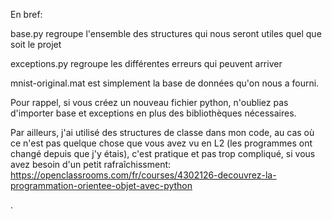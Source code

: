 En bref:

base.py regroupe l'ensemble des structures qui nous seront utiles quel que soit le projet

exceptions.py regroupe les différentes erreurs qui peuvent arriver

mnist-original.mat est simplement la base de données qu'on nous a fourni.

Pour rappel, si vous créez un nouveau fichier python, n'oubliez pas d'importer base et exceptions en plus des bibliothèques nécessaires.

Par ailleurs, j'ai utilisé des structures de classe dans mon code, au cas où ce n'est pas quelque chose que vous avez vu en L2 (les programmes ont changé depuis que j'y étais), c'est pratique et pas trop compliqué, si vous avez besoin d'un petit rafraîchissment: https://openclassrooms.com/fr/courses/4302126-decouvrez-la-programmation-orientee-objet-avec-python

.